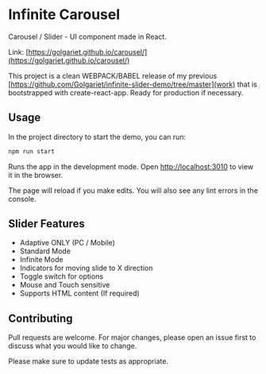 # Infinite Carousel

Carousel / Slider - UI component made in React.

Link: [https://golgariet.github.io/carousel/](https://golgariet.github.io/carousel/)

This project is a clean WEBPACK/BABEL release of my previous [https://github.com/Golgariet/infinite-slider-demo/tree/master](work) that is bootstrapped with create-react-app. Ready for production if necessary.

## Usage

In the project directory to start the demo, you can run:

```bash
npm run start
```

Runs the app in the development mode.
Open [http://localhost:3010](http://localhost:3010) to view it in the browser.

The page will reload if you make edits.
You will also see any lint errors in the console.

## Slider Features

- Adaptive ONLY (PC / Mobile)
- Standard Mode
- Infinite Mode
- Indicators for moving slide to X direction
- Toggle switch for options
- Mouse and Touch sensitive
- Supports HTML content (If required)

## Contributing

Pull requests are welcome. For major changes, please open an issue first to discuss what you would like to change.

Please make sure to update tests as appropriate.
